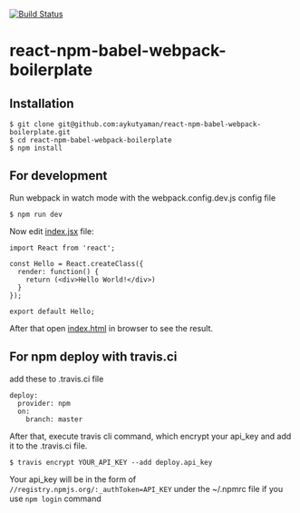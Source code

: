 
[![Build Status](https://travis-ci.org/aykutyaman/react-npm-babel-webpack-boilerplate.svg?branch=master)](https://travis-ci.org/aykutyaman/react-npm-babel-webpack-boilerplate)
# react-npm-babel-webpack-boilerplate

## Installation
```
$ git clone git@github.com:aykutyaman/react-npm-babel-webpack-boilerplate.git
$ cd react-npm-babel-webpack-boilerplate
$ npm install
```
## For development
Run webpack in watch mode with the webpack.config.dev.js config file
```
$ npm run dev
```
Now edit [index.jsx](https://github.com/aykutyaman/react-npm-babel-webpack-boilerplate/blob/master/lib/index.jsx) file:
```
import React from 'react';

const Hello = React.createClass({
  render: function() {
    return (<div>Hello World!</div>)
  }
});

export default Hello;
```
After that open [index.html](https://github.com/aykutyaman/react-npm-babel-webpack-boilerplate/blob/master/examples/index.html)
in browser to see the result.

## For npm deploy with travis.ci
add these to .travis.ci file
```
deploy:
  provider: npm
  on:
    branch: master
```
After that, execute travis cli command, which encrypt your api_key and add it to the .travis.ci file.
```
$ travis encrypt YOUR_API_KEY --add deploy.api_key
```
Your api_key will be in the form of ```//registry.npmjs.org/:_authToken=API_KEY``` under the ~/.npmrc file if you use ``` npm login ``` command
